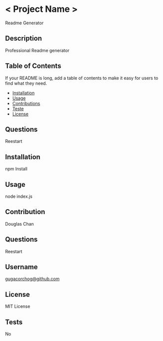 # < Project Name >
  Readme Generator

  ## Description
  Professional Readme generator
  
  ## Table of Contents 
  If your README is long, add a table of contents to make it easy for users to find what they need.
  - [Installation](#installation)
  - [Usage](#usage)
  - [Contributions](#contributions)
  - [Teste](#test)
  - [License](#license)

  ## Questions 
  Reestart

  ## Installation
  npm Install
  
  ## Usage
  node index.js
  
  ## Contribution
  Douglas Chan

  ## Questions
  Reestart

  ## Username 
  gugacorchog@github.com

  ## License 
  MIT License  
 
  
  ## Tests
  No
  